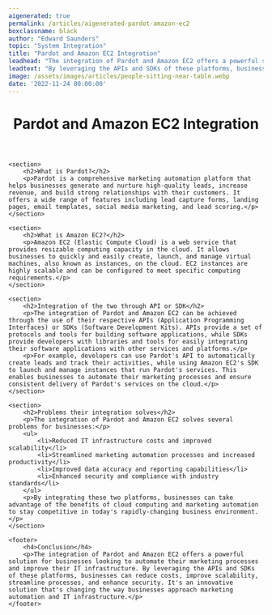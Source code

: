 ```yaml
---
aigenerated: true
permalink: /articles/aigenerated-pardot-amazon-ec2
boxclassname: black
author: "Edward Saunders"
topic: "System Integration"
title: "Pardot and Amazon EC2 Integration"
leadhead: "The integration of Pardot and Amazon EC2 offers a powerful solution for businesses looking to automate their marketing processes and improve their IT infrastructure"
leadtext: "By leveraging the APIs and SDKs of these platforms, businesses can reduce costs, improve scalability, streamline processes, and enhance security. It's an innovative solution that's changing the way businesses approach marketing automation and IT infrastructure."
image: /assets/images/articles/people-sitting-near-table.webp
date: '2022-11-24 00:00:00'
---
```

<div class="arttext">	<header>
		<h1>Pardot and Amazon EC2 Integration</h1>
	</header>

	<section>
		<h2>What is Pardot?</h2>
		<p>Pardot is a comprehensive marketing automation platform that helps businesses generate and nurture high-quality leads, increase revenue, and build strong relationships with their customers. It offers a wide range of features including lead capture forms, landing pages, email templates, social media marketing, and lead scoring.</p>
	</section>

	<section>
		<h2>What is Amazon EC2?</h2>
		<p>Amazon EC2 (Elastic Compute Cloud) is a web service that provides resizable computing capacity in the cloud. It allows businesses to quickly and easily create, launch, and manage virtual machines, also known as instances, on the cloud. EC2 instances are highly scalable and can be configured to meet specific computing requirements.</p>
	</section>

	<section>
		<h2>Integration of the two through API or SDK</h2>
		<p>The integration of Pardot and Amazon EC2 can be achieved through the use of their respective APIs (Application Programming Interfaces) or SDKs (Software Development Kits). APIs provide a set of protocols and tools for building software applications, while SDKs provide developers with libraries and tools for easily integrating their software applications with other services and platforms.</p>
		<p>For example, developers can use Pardot's API to automatically create leads and track their activities, while using Amazon EC2's SDK to launch and manage instances that run Pardot's services. This enables businesses to automate their marketing processes and ensure consistent delivery of Pardot's services on the cloud.</p>
	</section>

	<section>
		<h2>Problems their integration solves</h2>
		<p>The integration of Pardot and Amazon EC2 solves several problems for businesses:</p>
		<ul>
			<li>Reduced IT infrastructure costs and improved scalability</li>
			<li>Streamlined marketing automation processes and increased productivity</li>
			<li>Improved data accuracy and reporting capabilities</li>
			<li>Enhanced security and compliance with industry standards</li>
		</ul>
		<p>By integrating these two platforms, businesses can take advantage of the benefits of cloud computing and marketing automation to stay competitive in today's rapidly-changing business environment.</p>
	</section>

	<footer>
		<h4>Conclusion</h4>
		<p>The integration of Pardot and Amazon EC2 offers a powerful solution for businesses looking to automate their marketing processes and improve their IT infrastructure. By leveraging the APIs and SDKs of these platforms, businesses can reduce costs, improve scalability, streamline processes, and enhance security. It's an innovative solution that's changing the way businesses approach marketing automation and IT infrastructure.</p>
	</footer>
</div>